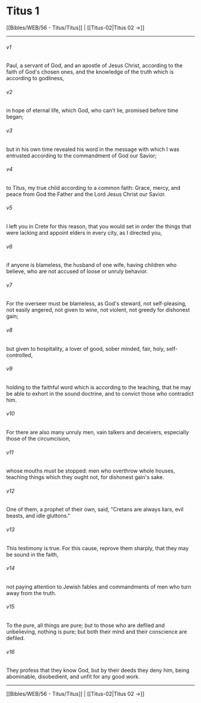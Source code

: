 # Titus 1

[[Bibles/WEB/56 - Titus/Titus]] | [[Titus-02|Titus 02 →]]
***



###### v1 
Paul, a servant of God, and an apostle of Jesus Christ, according to the faith of God's chosen ones, and the knowledge of the truth which is according to godliness, 

###### v2 
in hope of eternal life, which God, who can't lie, promised before time began; 

###### v3 
but in his own time revealed his word in the message with which I was entrusted according to the commandment of God our Savior; 

###### v4 
to Titus, my true child according to a common faith: Grace, mercy, and peace from God the Father and the Lord Jesus Christ our Savior. 

###### v5 
I left you in Crete for this reason, that you would set in order the things that were lacking and appoint elders in every city, as I directed you, 

###### v6 
if anyone is blameless, the husband of one wife, having children who believe, who are not accused of loose or unruly behavior. 

###### v7 
For the overseer must be blameless, as God's steward, not self-pleasing, not easily angered, not given to wine, not violent, not greedy for dishonest gain; 

###### v8 
but given to hospitality, a lover of good, sober minded, fair, holy, self-controlled, 

###### v9 
holding to the faithful word which is according to the teaching, that he may be able to exhort in the sound doctrine, and to convict those who contradict him. 

###### v10 
For there are also many unruly men, vain talkers and deceivers, especially those of the circumcision, 

###### v11 
whose mouths must be stopped: men who overthrow whole houses, teaching things which they ought not, for dishonest gain's sake. 

###### v12 
One of them, a prophet of their own, said, "Cretans are always liars, evil beasts, and idle gluttons." 

###### v13 
This testimony is true. For this cause, reprove them sharply, that they may be sound in the faith, 

###### v14 
not paying attention to Jewish fables and commandments of men who turn away from the truth. 

###### v15 
To the pure, all things are pure; but to those who are defiled and unbelieving, nothing is pure; but both their mind and their conscience are defiled. 

###### v16 
They profess that they know God, but by their deeds they deny him, being abominable, disobedient, and unfit for any good work.

***
[[Bibles/WEB/56 - Titus/Titus]] | [[Titus-02|Titus 02 →]]
